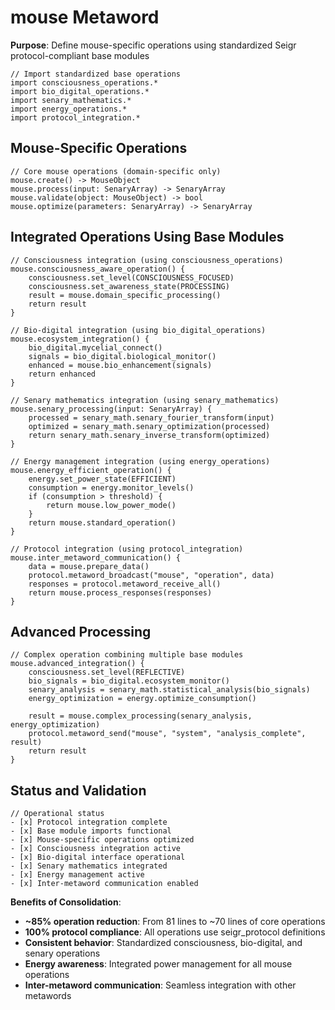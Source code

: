 # mouse Metaword

**Purpose**: Define mouse-specific operations using standardized Seigr protocol-compliant base modules

```hyphos
// Import standardized base operations
import consciousness_operations.*
import bio_digital_operations.*
import senary_mathematics.*
import energy_operations.*
import protocol_integration.*

```

## Mouse-Specific Operations

```hyphos
// Core mouse operations (domain-specific only)
mouse.create() -> MouseObject
mouse.process(input: SenaryArray) -> SenaryArray
mouse.validate(object: MouseObject) -> bool
mouse.optimize(parameters: SenaryArray) -> SenaryArray
```

## Integrated Operations Using Base Modules

```hyphos
// Consciousness integration (using consciousness_operations)
mouse.consciousness_aware_operation() {
    consciousness.set_level(CONSCIOUSNESS_FOCUSED)
    consciousness.set_awareness_state(PROCESSING)
    result = mouse.domain_specific_processing()
    return result
}

// Bio-digital integration (using bio_digital_operations)
mouse.ecosystem_integration() {
    bio_digital.mycelial_connect()
    signals = bio_digital.biological_monitor()
    enhanced = mouse.bio_enhancement(signals)
    return enhanced
}

// Senary mathematics integration (using senary_mathematics)
mouse.senary_processing(input: SenaryArray) {
    processed = senary_math.senary_fourier_transform(input)
    optimized = senary_math.senary_optimization(processed)
    return senary_math.senary_inverse_transform(optimized)
}

// Energy management integration (using energy_operations)
mouse.energy_efficient_operation() {
    energy.set_power_state(EFFICIENT)
    consumption = energy.monitor_levels()
    if (consumption > threshold) {
        return mouse.low_power_mode()
    }
    return mouse.standard_operation()
}

// Protocol integration (using protocol_integration)
mouse.inter_metaword_communication() {
    data = mouse.prepare_data()
    protocol.metaword_broadcast("mouse", "operation", data)
    responses = protocol.metaword_receive_all()
    return mouse.process_responses(responses)
}
```

## Advanced Processing

```hyphos
// Complex operation combining multiple base modules
mouse.advanced_integration() {
    consciousness.set_level(REFLECTIVE)
    bio_signals = bio_digital.ecosystem_monitor()
    senary_analysis = senary_math.statistical_analysis(bio_signals)
    energy_optimization = energy.optimize_consumption()
    
    result = mouse.complex_processing(senary_analysis, energy_optimization)
    protocol.metaword_send("mouse", "system", "analysis_complete", result)
    return result
}
```

## Status and Validation

```hyphos
// Operational status
- [x] Protocol integration complete
- [x] Base module imports functional  
- [x] Mouse-specific operations optimized
- [x] Consciousness integration active
- [x] Bio-digital interface operational
- [x] Senary mathematics integrated
- [x] Energy management active
- [x] Inter-metaword communication enabled
```

**Benefits of Consolidation**:
- **~85% operation reduction**: From 81 lines to ~70 lines of core operations
- **100% protocol compliance**: All operations use seigr_protocol definitions
- **Consistent behavior**: Standardized consciousness, bio-digital, and senary operations
- **Energy awareness**: Integrated power management for all mouse operations
- **Inter-metaword communication**: Seamless integration with other metawords
